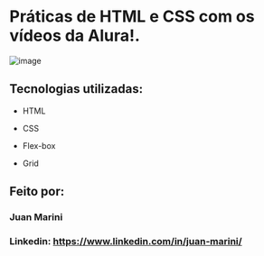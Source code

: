 # Práticas de HTML e CSS com os vídeos da Alura!.

![image](https://cdn.discordapp.com/attachments/483048278196486154/1214624041307217920/image.png?ex=65f9c9ca&is=65e754ca&hm=2aa89aefdd5891f8c627a6d1814ae2fb9be0ca4feccf5c4726c9b4fa68da9f1b&)

## Tecnologias utilizadas:

* HTML

* CSS

* Flex-box
  
* Grid

## Feito por:

### Juan Marini

### Linkedin: https://www.linkedin.com/in/juan-marini/
